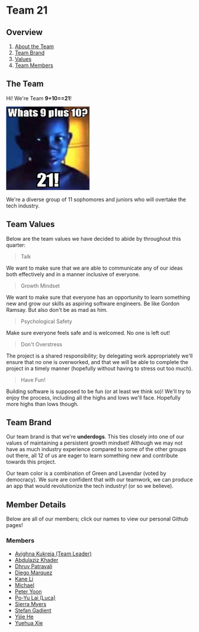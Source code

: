# Team 21

## Overview
1. [About the Team](#the-team)
2. [Team Brand](#team-brand)
3. [Values](#team-values)
4. [Team Members](#member-details)

## The Team
Hi! We're Team **9+10==21**! 

![Our Team](/admin/src/9+10.jpeg)

We're a diverse group of 11 sophomores and juniors who will overtake the tech industry.

## Team Values
Below are the team values we have decided to abide by throughout this quarter:

> Talk

We want to make sure that we are able to communicate any of our ideas both effectively and in a manner inclusive of everyone.
> Growth Mindset

We want to make sure that everyone has an opportunity to learn something new and grow our skills as aspiring software engineers. Be like Gordon Ramsay. But also don't be as mad as him.

> Psychological Safety

Make sure everyone feels safe and is welcomed. No one is left out!
> Don't Overstress

The project is a shared responsibility; by delegating work appropriately we'll ensure that no one is overworked, and that we will be able to complete the project in a timely manner (hopefully without having to stress out too much).
> Have Fun!

Building software is supposed to be fun (or at least we think so)! We'll try to enjoy the process, including all the highs and lows we'll face. Hopefully more highs than lows though.
## Team Brand
Our team brand is that we're **underdogs**. This ties closely into one of our values of maintaining a persistent growth mindset! Although we may not have as much industry experience compared to some of the other groups out there, all 12 of us are eager to learn something new and contribute towards this project.

Our team color is a combination of Green and Lavendar (voted by democracy). We sure are confident that with our teamwork, we can produce an app that would revolutionize the tech industry! (or so we believe).


## Member Details
Below are all of our members; click our names to view our personal Github pages!
### Members
- [Avighna Kukreja (Team Leader)](https://github.com/IceGawd)
- [Abdulaziz Khader](https://github.com/AbdulazizKhader)
- [Dhruv Patravali](https://github.com/dpatravaliUCSD)
- [Diego Marquez](https://github.com/evawlve)
- [Kane Li](https://github.com/Li-Kane)
- [Michael](https://github.com/mdimapilis)
- [Peter Yoon](https://github.com/peterjhyoon)
- [Po-Yu Lai (Luca)](https://github.com/Astraeven0502)
- [Sierra Myers](https://github.com/sierra392)
- [Stefan Gadient](https://github.com/ssgadient)
- [Yijie He](https://github.com/HenoHyj)
- [Yuehua Xie](https://github.com/yue-hua-x)